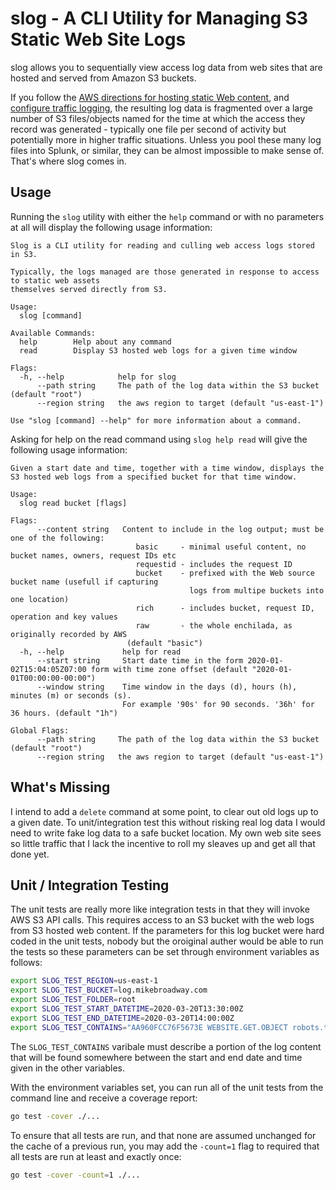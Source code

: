 # slog - A CLI Utility for Managing S3 Static Web Site Logs

slog allows you to sequentially view access log data from web sites that are hosted
and served from Amazon S3 buckets.

If you follow the [AWS directions for hosting static Web content](https://docs.aws.amazon.com/AmazonS3/latest/dev/WebsiteHosting.html),
and [configure traffic logging](https://docs.aws.amazon.com/AmazonS3/latest/dev/LoggingWebsiteTraffic.html),
the resulting log data is fragmented over a large number of S3 files/objects named for the time at which the access
they record was generated - typically one file per second of activity but potentially more in higher traffic
situations. Unless you pool these many log files into Splunk, or similar, they can be almost impossible to
make sense of. That's where slog comes in.

## Usage

Running the `slog` utility with either the `help` command or with no parameters at all will display the
following usage information:

```text
Slog is a CLI utility for reading and culling web access logs stored in S3.

Typically, the logs managed are those generated in response to access to static web assets
themselves served directly from S3.

Usage:
  slog [command]

Available Commands:
  help        Help about any command
  read        Display S3 hosted web logs for a given time window

Flags:
  -h, --help            help for slog
      --path string     The path of the log data within the S3 bucket (default "root")
      --region string   the aws region to target (default "us-east-1")

Use "slog [command] --help" for more information about a command.
```

Asking for help on the read command using `slog help read` will give the following
usage information:

```text
Given a start date and time, together with a time window, displays the
S3 hosted web logs from a specified bucket for that time window.

Usage:
  slog read bucket [flags]

Flags:
      --content string   Content to include in the log output; must be one of the following:
                            basic     - minimal useful content, no bucket names, owners, request IDs etc
                            requestid - includes the request ID
                            bucket    - prefixed with the Web source bucket name (usefull if capturing
                                        logs from multipe buckets into one location)
                            rich      - includes bucket, request ID, operation and key values
                            raw       - the whole enchilada, as originally recorded by AWS
                          (default "basic")
  -h, --help             help for read
      --start string     Start date time in the form 2020-01-02T15:04:05Z07:00 form with time zone offset (default "2020-01-01T00:00:00-00:00")
      --window string    Time window in the days (d), hours (h), minutes (m) or seconds (s).
                         For example '90s' for 90 seconds. '36h' for 36 hours. (default "1h")

Global Flags:
      --path string     The path of the log data within the S3 bucket (default "root")
      --region string   the aws region to target (default "us-east-1")
```

## What's Missing

I intend to add a `delete` command at some point, to clear out old logs up to a
given date. To unit/integration test this without risking real log data I would need to
write fake log data to a safe bucket location. My own web site sees so little
traffic that I lack the incentive to roll my sleaves up and get all that done yet.

## Unit / Integration Testing

The unit tests are really more like integration tests in that they will invoke
AWS S3 API calls. This requires access to an S3 bucket with the web logs from
S3 hosted web content. If the parameters for this log bucket were hard coded
in the unit tests, nobody but the oroiginal auther would be able to run the
tests so these parameters can be set through environment variables as follows:

```bash
export SLOG_TEST_REGION=us-east-1
export SLOG_TEST_BUCKET=log.mikebroadway.com
export SLOG_TEST_FOLDER=root
export SLOG_TEST_START_DATETIME=2020-03-20T13:30:00Z
export SLOG_TEST_END_DATETIME=2020-03-20T14:00:00Z
export SLOG_TEST_CONTAINS="AA960FCC76F5673E WEBSITE.GET.OBJECT robots.txt"
```

The `SLOG_TEST_CONTAINS` varibale must describe a portion of the log content
that will be found somewhere between the start and end date and time given in the
other variables.

With the environment variables set, you can run all of the unit tests from the
command line and receive a coverage report:

```bash
go test -cover ./...
```

To ensure that all tests are run, and that none are assumed unchanged for the
cache of a previous run, you may add the `-count=1` flag to required that all
tests are run at least and exactly once:

```bash
go test -cover -count=1 ./...
```
